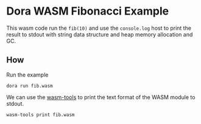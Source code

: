 # Dora WASM Fibonacci Example

This wasm code run the `fib(10)` and use the `console.log` host to print the result to stdout with string data structure and heap memory allocation and GC.

## How

Run the example

```shell
dora run fib.wasm
```

We can use the [wasm-tools](https://github.com/bytecodealliance/wasm-tools) to print the text format of the WASM module to stdout.

```shell
wasm-tools print fib.wasm
```
